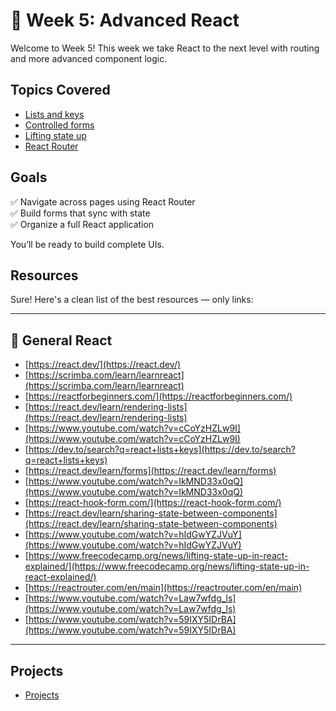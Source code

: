 # 🧩 Week 5: Advanced React

Welcome to Week 5! This week we take React to the next level with routing and more advanced component logic.

## Topics Covered

- [Lists and keys](./materials/01-lists-keys/)
- [Controlled forms](./materials/02-controlled-forms/)
- [Lifting state up](./materials/03-lifting-state-up/)
- [React Router](./materials/04-react-router/)

## Goals

✅ Navigate across pages using React Router  
✅ Build forms that sync with state  
✅ Organize a full React application

You’ll be ready to build complete UIs.

## Resources

Sure! Here's a clean list of the best resources — only links:

---

## 📘 General React

- [https://react.dev/](https://react.dev/)
- [https://scrimba.com/learn/learnreact](https://scrimba.com/learn/learnreact)
- [https://reactforbeginners.com/](https://reactforbeginners.com/)
- [https://react.dev/learn/rendering-lists](https://react.dev/learn/rendering-lists)
- [https://www.youtube.com/watch?v=cCoYzHZLw9I](https://www.youtube.com/watch?v=cCoYzHZLw9I)
- [https://dev.to/search?q=react+lists+keys](https://dev.to/search?q=react+lists+keys)
- [https://react.dev/learn/forms](https://react.dev/learn/forms)
- [https://www.youtube.com/watch?v=IkMND33x0qQ](https://www.youtube.com/watch?v=IkMND33x0qQ)
- [https://react-hook-form.com/](https://react-hook-form.com/)
- [https://react.dev/learn/sharing-state-between-components](https://react.dev/learn/sharing-state-between-components)
- [https://www.youtube.com/watch?v=hIdGwYZJVuY](https://www.youtube.com/watch?v=hIdGwYZJVuY)
- [https://www.freecodecamp.org/news/lifting-state-up-in-react-explained/](https://www.freecodecamp.org/news/lifting-state-up-in-react-explained/)
- [https://reactrouter.com/en/main](https://reactrouter.com/en/main)
- [https://www.youtube.com/watch?v=Law7wfdg_ls](https://www.youtube.com/watch?v=Law7wfdg_ls)
- [https://www.youtube.com/watch?v=59IXY5IDrBA](https://www.youtube.com/watch?v=59IXY5IDrBA)

---

## Projects

- [Projects](./projects/README.md)
